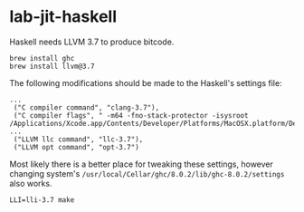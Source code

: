 # lab-jit-haskell

Haskell needs LLVM 3.7 to produce bitcode.

```
brew install ghc
brew install llvm@3.7
```

The following modifications should be made to the Haskell's settings file:

```
...
 ("C compiler command", "clang-3.7"),
 ("C compiler flags", " -m64 -fno-stack-protector -isysroot /Applications/Xcode.app/Contents/Developer/Platforms/MacOSX.platform/Developer/SDKs/MacOSX.sdk"),
...
 ("LLVM llc command", "llc-3.7"),
 ("LLVM opt command", "opt-3.7")
```

Most likely there is a better place for tweaking these settings, 
however changing system's `/usr/local/Cellar/ghc/8.0.2/lib/ghc-8.0.2/settings` 
also works.

```
LLI=lli-3.7 make
```

